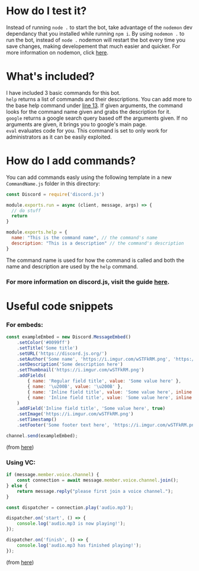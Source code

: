 # How do I test it?
Instead of running `node .` to start the bot, take advantage of the `nodemon` dev dependancy that you installed while running `npm i`. By using `nodemon .` to run the bot, instead of `node .` nodemon will restart the bot every time you save changes, making developement that much easier and quicker. For more information on nodemon, click [here](https://www.npmjs.com/package/nodemon).

# What's included?
I have included 3 basic commands for this bot.<br>
`help` returns a list of commands and their descriptions. You can add more to the base help command under [line 13](https://github.com/GrantBGreat/discord.js-template-bot/blob/main/commands/help.js#L13). If given arguments, the command looks for the command name given and grabs the description for it.<br>
`google` returns a google search query based off the arguments given. If no arguments are given, it brings you to google's main page.<br>
`eval` evaluates code for you. This command is set to only work for administrators as it can be easily exploited.

# How do I add commands?
You can add commands easly using the following template in a new `CommandName.js` folder in this directory:
```javascript
const Discord = require('discord.js')

module.exports.run = async (client, message, args) => {
  // do stuff
  return
}

module.exports.help = {
  name: "This is the command name", // the command's name
  description: "This is a description" // the command's description
}
```
The command name is used for how the command is called and both the name and description are used by the `help` command.

### For more information on discord.js, visit the guide [here](https://discordjs.guide/#before-you-begin).

# Useful code snippets
### For embeds:
```javascript
const exampleEmbed = new Discord.MessageEmbed()
	.setColor('#0099ff')
	.setTitle('Some title')
	.setURL('https://discord.js.org/')
	.setAuthor('Some name', 'https://i.imgur.com/wSTFkRM.png', 'https://discord.js.org')
	.setDescription('Some description here')
	.setThumbnail('https://i.imgur.com/wSTFkRM.png')
	.addFields(
		{ name: 'Regular field title', value: 'Some value here' },
		{ name: '\u200B', value: '\u200B' },
		{ name: 'Inline field title', value: 'Some value here', inline: true },
		{ name: 'Inline field title', value: 'Some value here', inline: true },
	)
	.addField('Inline field title', 'Some value here', true)
	.setImage('https://i.imgur.com/wSTFkRM.png')
	.setTimestamp()
	.setFooter('Some footer text here', 'https://i.imgur.com/wSTFkRM.png');

channel.send(exampleEmbed);
```
(from [here](https://discordjs.guide/popular-topics/embeds.html#using-the-richembedmessageembed-constructor))

### Using VC:
```javascript
if (message.member.voice.channel) {
	const connection = await message.member.voice.channel.join();
} else {
	return message.reply("please first join a voice channel.");
}

const dispatcher = connection.play('audio.mp3');

dispatcher.on('start', () => {
	console.log('audio.mp3 is now playing!');
});

dispatcher.on('finish', () => {
	console.log('audio.mp3 has finished playing!');
});
```
(from [here](https://discordjs.guide/voice/the-basics.html#joining-voice-channels))
